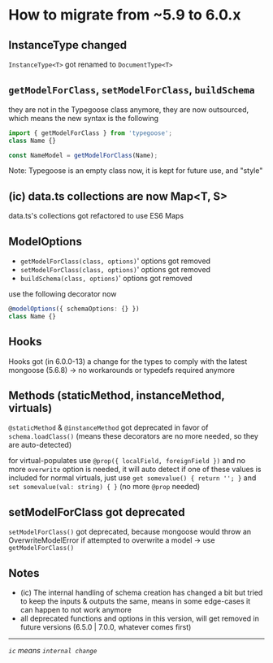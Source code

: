 # How to migrate from ~5.9 to 6.0.x

## InstanceType changed

`InstanceType<T>` got renamed to `DocumentType<T>`

## `getModelForClass`, `setModelForClass`, `buildSchema`

they are not in the Typegoose class anymore, they are now outsourced, which means the new syntax is the following

```ts
import { getModelForClass } from 'typegoose';
class Name {}

const NameModel = getModelForClass(Name);
```

Note: Typegoose is an empty class now, it is kept for future use, and "style"

## (ic) data.ts collections are now Map<T, S>

data.ts's collections got refactored to use ES6 Maps

## ModelOptions

- `getModelForClass(class, options)`' options got removed
- `setModelForClass(class, options)`' options got removed
- `buildSchema(class, options)`' options got removed

use the following decorator now

```ts
@modelOptions({ schemaOptions: {} })
class Name {}
```

## Hooks

Hooks got (in 6.0.0-13) a change for the types to comply with the latest mongoose (5.6.8)
-> no workarounds or typedefs required anymore

## Methods (staticMethod, instanceMethod, virtuals)

`@staticMethod` & `@instanceMethod` got deprecated in favor of `schema.loadClass()`
(means these decorators are no more needed, so they are auto-detected)

for virtual-populates use `@prop({ localField, foreignField })` and no more `overwrite` option is needed, it will auto detect if one of these values is included
for normal virtuals, just use `get somevalue() { return ''; }` and `set somevalue(val: string) { }` (no more `@prop` needed)

## setModelForClass got deprecated

`setModelForClass()` got deprecated, because mongoose would throw an OverwriteModelError if attempted to overwrite a model
-> use `getModelForClass()`

## Notes

* (ic) The internal handling of schema creation has changed a bit but tried to keep the inputs & outputs the same, means in some edge-cases it can happen to not work anymore
* all deprecated functions and options in this version, will get removed in future versions (6.5.0 | 7.0.0, whatever comes first)

---

*`ic` means `internal change`*
